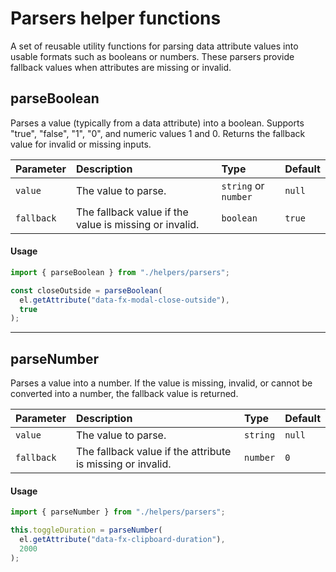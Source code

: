 # Parsers helper functions

A set of reusable utility functions for parsing data attribute values into usable formats such as booleans or numbers. These parsers provide fallback values when attributes are missing or invalid.

## parseBoolean

Parses a value (typically from a data attribute) into a boolean. Supports "true", "false", "1", "0", and numeric values 1 and 0. Returns the fallback value for invalid or missing inputs.

| Parameter         | Description                                                                | Type            | Default  |
|:------------------|:---------------------------------------------------------------------------|:----------------|:---------|
| `value`           | The value to parse.                                  | `string` or `number` | `null` | N/A      |
| `fallback`        | The fallback value if the value is missing or invalid.                | `boolean`       | `true`   |

#### Usage

```javascript
import { parseBoolean } from "./helpers/parsers";

const closeOutside = parseBoolean(
  el.getAttribute("data-fx-modal-close-outside"),
  true
);

```

--- 

## parseNumber

Parses a value into a number. If the value is missing, invalid, or cannot be converted into a number, the fallback value is returned.

| Parameter         | Description                                                                | Type            | Default  |
|:------------------|:---------------------------------------------------------------------------|:----------------|:---------|
| `value`           | The value to parse.                                  | `string` | `null` | N/A      |
| `fallback`        | The fallback value if the attribute is missing or invalid.                | `number`        | `0`      |

#### Usage

```javascript
import { parseNumber } from "./helpers/parsers";

this.toggleDuration = parseNumber(
  el.getAttribute("data-fx-clipboard-duration"),
  2000
);
```